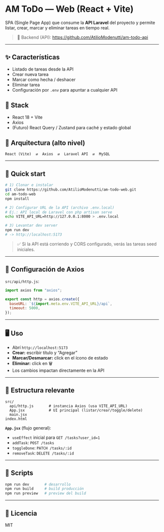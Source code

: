 # AM ToDo — Web (React + Vite)

SPA (Single Page App) que consume la **API Laravel** del proyecto y permite listar, crear, marcar y eliminar tareas en tiempo real.

> 🔗 Backend (API): https://github.com/AtilioModenutti/am-todo-api

---

## ✨ Características
- Listado de tareas desde la API
- Crear nueva tarea
- Marcar como hecha / deshacer
- Eliminar tarea
- Configuración por `.env` para apuntar a cualquier API

## 🧱 Stack
- React 18 + Vite
- Axios
- (Futuro) React Query / Zustand para caché y estado global

## 🧩 Arquitectura (alto nivel)
```
React (Vite)  ⇄  Axios  ⇄  Laravel API  ⇄  MySQL
```

---

## 🚀 Quick start

```bash
# 1) Clonar e instalar
git clone https://github.com/AtilioModenutti/am-todo-web.git
cd am-todo-web
npm install

# 2) Configurar URL de la API (archivo .env.local)
# Ej.: API local de Laravel con php artisan serve
echo VITE_API_URL=http://127.0.0.1:8000 > .env.local

# 3) Levantar dev server
npm run dev
# -> http://localhost:5173
```

> ✅ Si la API está corriendo y CORS configurado, verás las tareas seed iniciales.

---

## 🔧 Configuración de Axios
`src/api/http.js`:
```js
import axios from "axios";

export const http = axios.create({
  baseURL: `${import.meta.env.VITE_API_URL}/api`,
  timeout: 5000,
});
```

---

## 🖥️ Uso
- Abrí `http://localhost:5173`
- **Crear:** escribir título y “Agregar”
- **Marcar/Desmarcar:** click en el ícono de estado
- **Eliminar:** click en 🗑️
- Los cambios impactan directamente en la API

---

## 📁 Estructura relevante
```
src/
  api/http.js       # instancia Axios (usa VITE_API_URL)
  App.jsx           # UI principal (listar/crear/toggle/delete)
  main.jsx
index.html
```

**`App.jsx`** (flujo general):
- `useEffect` inicial para `GET /tasks?user_id=1`
- `addTask`: `POST /tasks`
- `toggleDone`: `PATCH /tasks/:id`
- `removeTask`: `DELETE /tasks/:id`

---

## 🧪 Scripts
```bash
npm run dev       # desarrollo
npm run build     # build producción
npm run preview   # preview del build
```

---
<!-- ## 🧭 Roadmap (próximos pasos)
- [ ] Manejo de loading/errores con componentes reutilizables
- [ ] React Query (caché, revalidación, estados automáticos)
- [ ] React Router (rutas y vistas separadas)
- [ ] Estilos (UI/UX): toasts, modales, componentes
- [ ] Tests de UI con Vitest + Testing Library -->

## 📜 Licencia
MIT
